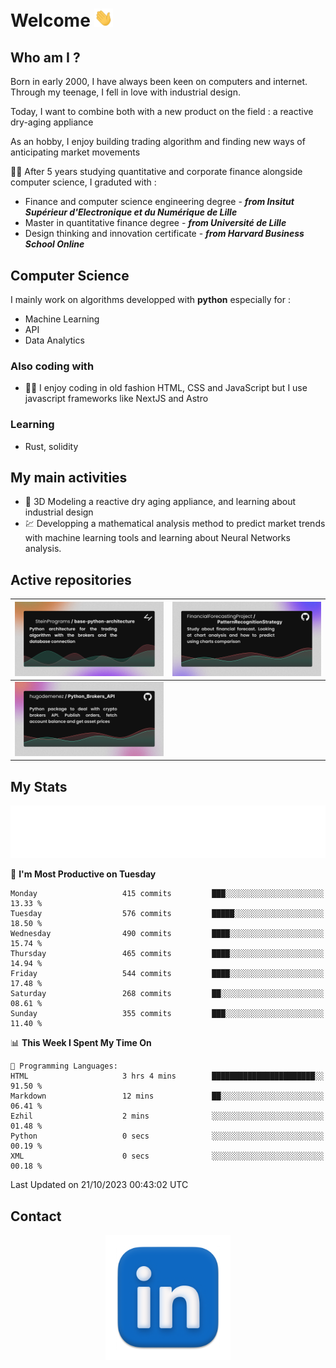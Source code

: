 # Welcome <img src="assets/hello.gif" width="30px"/>

## Who am I ?

Born in early 2000, I have always been keen on computers and internet.
Through my teenage, I fell in love with industrial design.

Today, I want to combine both with a new product on the field : a reactive dry-aging appliance

As an hobby, I enjoy building trading algorithm and finding new ways of anticipating market movements

:man_student: After 5 years studying quantitative and corporate finance alongside computer science, I graduted with :
* Finance and computer science engineering degree - ***from Insitut Supérieur d'Electronique et du Numérique de Lille***
* Master in quantitative finance degree - ***from Université de Lille***
* Design thinking and innovation certificate - ***from Harvard Business School Online***

## Computer Science

I mainly work on algorithms developped with **python** especially for :

* Machine Learning
* API
* Data Analytics

### Also coding with

* :man_technologist: I enjoy coding in old fashion HTML, CSS and JavaScript but I use javascript frameworks like NextJS and Astro

### Learning

* Rust, solidity

## My main activities

* :rocket: 3D Modeling a reactive dry aging appliance, and learning about industrial design
* :chart: Developping a mathematical analysis method to predict market trends with machine learning tools and learning about Neural Networks analysis.

## Active repositories

|[![Python Trading Algorithm](assets/base_python_architecture.png)](https://github.com/SteinPrograms/base-python-architecture)|[![Quantitative Prediction](assets/pattern_recognition_strategy.png)](https://github.com/FinancialForecastingProject/PatternRecognitionStrategy.git)|
| ------------- | ------------- |
|[![Broker SDK](assets/python_brokers_api.png)](https://github.com/hugodemenez/Python_Brokers_API)||

## My Stats

<p align=center>
<img src="metrics.plugin.wakatime.svg" alt="Metrics">
</p>

<!--START_SECTION:waka-->
📅 **I'm Most Productive on Tuesday** 

```text
Monday                   415 commits         ███░░░░░░░░░░░░░░░░░░░░░░   13.33 % 
Tuesday                  576 commits         █████░░░░░░░░░░░░░░░░░░░░   18.50 % 
Wednesday                490 commits         ████░░░░░░░░░░░░░░░░░░░░░   15.74 % 
Thursday                 465 commits         ████░░░░░░░░░░░░░░░░░░░░░   14.94 % 
Friday                   544 commits         ████░░░░░░░░░░░░░░░░░░░░░   17.48 % 
Saturday                 268 commits         ██░░░░░░░░░░░░░░░░░░░░░░░   08.61 % 
Sunday                   355 commits         ███░░░░░░░░░░░░░░░░░░░░░░   11.40 % 
```


📊 **This Week I Spent My Time On** 

```text
💬 Programming Languages: 
HTML                     3 hrs 4 mins        ███████████████████████░░   91.50 % 
Markdown                 12 mins             ██░░░░░░░░░░░░░░░░░░░░░░░   06.41 % 
Ezhil                    2 mins              ░░░░░░░░░░░░░░░░░░░░░░░░░   01.48 % 
Python                   0 secs              ░░░░░░░░░░░░░░░░░░░░░░░░░   00.19 % 
XML                      0 secs              ░░░░░░░░░░░░░░░░░░░░░░░░░   00.18 % 
```


 Last Updated on 21/10/2023 00:43:02 UTC
<!--END_SECTION:waka-->

## Contact

<p align=center >
<a href="https://www.linkedin.com/in/hugo-demenez/">
<picture>
  <source media="(prefers-color-scheme: dark)" srcset="assets/linkedin_light.png">
  <img height="200px" width="200px" alt="Linkedin link" src="assets/linkedin.png">
</picture>
</a>
</p>

